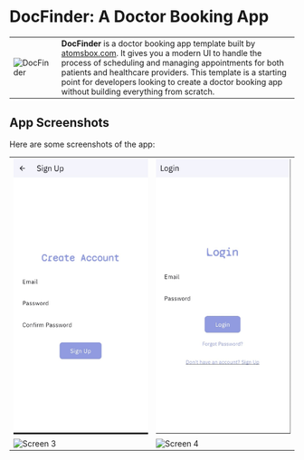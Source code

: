 # DocFinder: A Doctor Booking App

<table>
  <tr>
    <td><img src="assets/icons/app_icon.png" alt="DocFinder" style="width: 300px;"/></td>
    <td>
      <strong>DocFinder</strong> is a doctor booking app template built by <a href="https://atomsbox.com">atomsbox.com</a>. It gives you a modern UI to handle the process of scheduling and managing appointments for both patients and healthcare providers. This template is a starting point for developers looking to create a doctor booking app without building everything from scratch.
    </td>
  </tr>
</table>

## App Screenshots

Here are some screenshots of the app:

<table>
  <tr>
    <td><img src="assets/icons/1.png" alt="Screen 1" style="width: 300px;"/></td>
    <td><img src="assets/icons/2.png" alt="Screen 2" style="width: 300px;"/></td>
  </tr>
  <tr>
    <td><img src="screenshots/screen3.png" alt="Screen 3" style="width: 300px;"/></td>
    <td><img src="screenshots/screen4.png" alt="Screen 4" style="width: 300px;"/></td>
  </tr>
</table>
